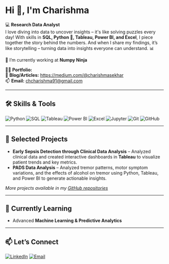 # Hi 👋, I'm Charishma

💻 **Research Data Analyst**  
I love diving into data to uncover insights – it's like solving puzzles every day! With skills in **SQL, Python 🐍, Tableau, Power BI, and Excel**, I piece together the story behind the numbers. And when I share my findings, it’s like storytelling – turning data into insights everyone can understand. 📊  

🔭 I’m currently working at **Numpy Ninja**  

👩‍💻 **Portfolio:**  
📝 **Blog/Articles:** https://medium.com/@charishmasekhar  
📫 **Email:** [chcharishma91@gmail.com](mailto:chcharishma91@gmail.com)  

---

## 🛠️ Skills & Tools

![Python](https://img.shields.io/badge/-Python-333333?style=flat&logo=python) 
![SQL](https://img.shields.io/badge/-SQL-333333?style=flat&logo=postgresql) 
![Tableau](https://img.shields.io/badge/-Tableau-333333?style=flat&logo=tableau) 
![Power BI](https://img.shields.io/badge/-Power%20BI-333333?style=flat&logo=microsoft-power-bi) 
![Excel](https://img.shields.io/badge/-Excel-333333?style=flat&logo=microsoft-excel) 
![Jupyter](https://img.shields.io/badge/-Jupyter-333333?style=flat&logo=jupyter) 
![Git](https://img.shields.io/badge/-Git-333333?style=flat&logo=git) 
![GitHub](https://img.shields.io/badge/-GitHub-333333?style=flat&logo=github)
  

---

## 📂 Selected Projects

- **Early Sepsis Detection through Clinical Data Analysis** – Analyzed clinical data and created interactive dashboards in **Tableau** to visualize patient trends and key metrics.    
- **PADS Data Analysis** – Analyzed tremor patterns, motor symptom variations, and the effects of alcohol on tremor using Python, Tableau, and Power BI to generate actionable insights.  

*More projects available in my [GitHub repositories](your-github-link)*  

---

## 🌱 Currently Learning

- Advanced **Machine Learning & Predictive Analytics**  
---

## 📫 Let’s Connect

[![LinkedIn](https://img.shields.io/badge/-LinkedIn-333333?style=flat&logo=linkedin)](www.linkedin.com/in/chcharishma)
[![Email](https://img.shields.io/badge/-Email-333333?style=flat&logo=gmail)](mailto:chcharishma91@gmail.com)

